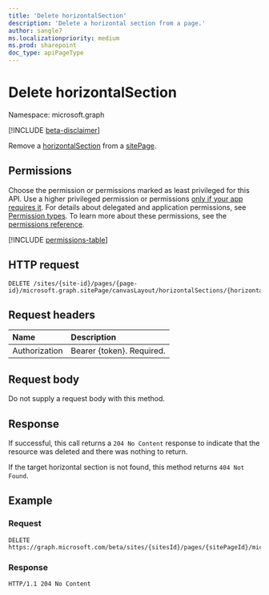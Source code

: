 ```yaml
---
title: 'Delete horizontalSection'
description: 'Delete a horizontal section from a page.'
author: sangle7
ms.localizationpriority: medium
ms.prod: sharepoint
doc_type: apiPageType
---
```


# Delete horizontalSection

Namespace: microsoft.graph

[!INCLUDE [beta-disclaimer](../../includes/beta-disclaimer.md)]

Remove a [horizontalSection](../resources/horizontalSection.md) from a [sitePage](../resources/sitepage.md).

## Permissions

Choose the permission or permissions marked as least privileged for this API. Use a higher privileged permission or permissions [only if your app requires it](/graph/permissions-overview#best-practices-for-using-microsoft-graph-permissions). For details about delegated and application permissions, see [Permission types](/graph/permissions-overview#permission-types). To learn more about these permissions, see the [permissions reference](/graph/permissions-reference).

<!-- { "blockType": "permissions", "name": "horizontalsection_delete" } -->
[!INCLUDE [permissions-table](../includes/permissions/horizontalsection-delete-permissions.md)]

## HTTP request

<!-- { "blockType": "ignored" } -->

```http
DELETE /sites/{site-id}/pages/{page-id}/microsoft.graph.sitePage/canvasLayout/horizontalSections/{horizontalSectionId}
```

## Request headers

| Name      |Description|
|:----------|:----------|
| Authorization | Bearer \{token\}. Required. |

## Request body

Do not supply a request body with this method.

## Response

If successful, this call returns a `204 No Content` response to indicate that the resource was deleted and there was nothing to return.

If the target horizontal section is not found, this method returns `404 Not Found`.

## Example

<!-- { "blockType": "request", "name": "delete-horizontalSection", "scopes": "files.readwrite sites.readwrite.all" } -->

### Request

<!-- { "blockType": "ignored" } -->

``` http
DELETE https://graph.microsoft.com/beta/sites/{sitesId}/pages/{sitePageId}/microsoft.graph.sitePage/canvasLayout/horizontalSections/{horizontalSectionId}
```

### Response

<!-- { "blockType": "response" } -->

```http
HTTP/1.1 204 No Content
```
